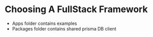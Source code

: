 # Choosing A FullStack Framework

* Apps folder contains examples
* Packages folder contains shared prisma DB client
